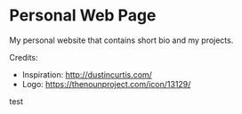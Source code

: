 Personal Web Page
===================

My personal website that contains short bio and my projects.

Credits:
- Inspiration: http://dustincurtis.com/
- Logo: https://thenounproject.com/icon/13129/


test